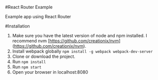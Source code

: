 #React Router Example

Example app using React Router

#Installation

1. Make sure you have the latest version of node and npm installed. I recommend nvm [https://github.com/creationix/nvm] (https://github.com/creationix/nvm).
2. Install webpack globally `npm install -g webpack webpack-dev-server`
3. Clone or download the project.
4. Run `npm install`
6. Run `npm start`
7. Open your browser in localhost:8080